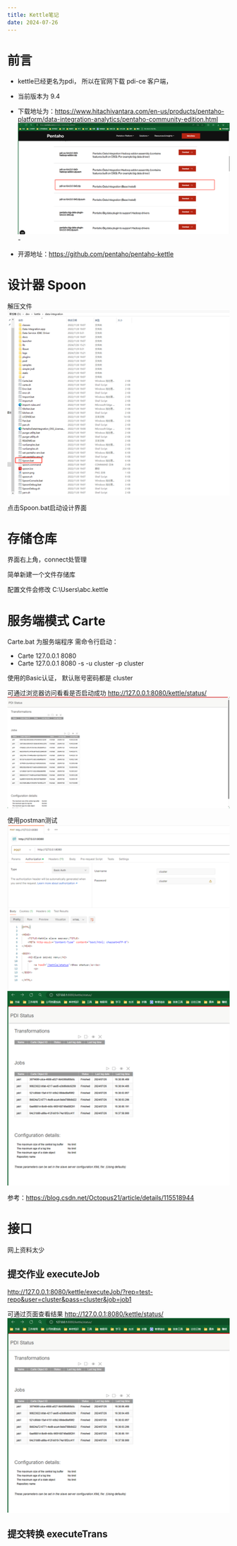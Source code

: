 ```yaml
---
title: Kettle笔记
date: 2024-07-26
---
```



# 前言
- kettle已经更名为pdi， 所以在官网下载 pdi-ce 客户端，
- 当前版本为 9.4
- 下载地址为：https://www.hitachivantara.com/en-us/products/pentaho-platform/data-integration-analytics/pentaho-community-edition.html
![img.png](img.png)- 

- 开源地址：https://github.com/pentaho/pentaho-kettle

# 设计器 Spoon

解压文件
![img_1.png](img_1.png)

点击Spoon.bat启动设计界面

# 存储仓库
界面右上角，connect处管理

简单新建一个文件存储库

配置文件会修改 C:\Users\abc\.kettle

# 服务端模式 Carte
Carte.bat 为服务端程序
需命令行启动： 
- Carte 127.0.0.1 8080 
- Carte 127.0.0.1 8080 -s -u cluster -p cluster

使用的Basic认证， 默认账号密码都是 cluster

可通过浏览器访问看看是否启动成功
http://127.0.0.1:8080/kettle/status/
![img_4.png](img_4.png)


使用postman测试
![img_3.png](img_3.png)![img_2.png](img_2.png)


参考：https://blog.csdn.net/Octopus21/article/details/115518944


# 接口
网上资料太少

## 提交作业 executeJob


http://127.0.0.1:8080/kettle/executeJob/?rep=test-repo&user=cluster&pass=cluster&job=job1

可通过页面查看结果 http://127.0.0.1:8080/kettle/status/
![img_2.png](img_2.png)

## 提交转换 executeTrans



